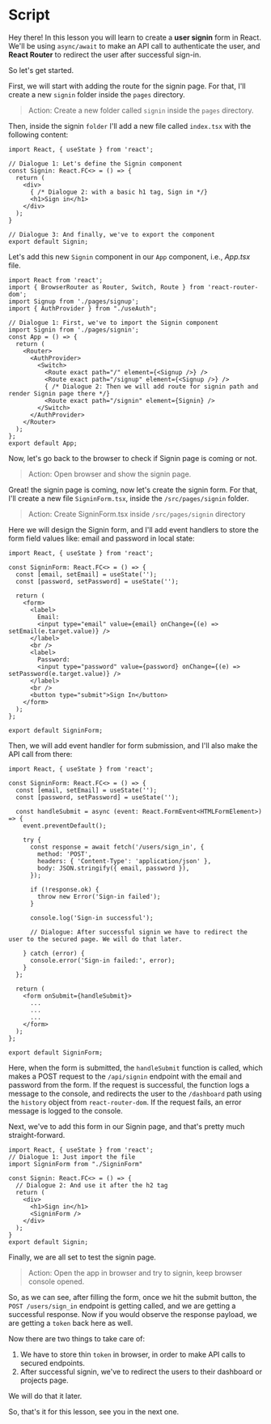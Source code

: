# Script
Hey there! In this lesson you will learn to create a **user signin** form in React. We'll be using `async/await` to make an API call to authenticate the user, and **React Router** to redirect the user after successful sign-in.

So let's get started.

First, we will start with adding the route for the signin page. For that, I'll create a new  `signin` folder inside the `pages` directory.
> Action: Create a new folder called `signin` inside the `pages` directory.

Then, inside the signin `folder` I'll add a new file called `index.tsx` with the following content:
```tsx
import React, { useState } from 'react';

// Dialogue 1: Let's define the Signin component
const Signin: React.FC<> = () => {
  return (
    <div>
      { /* Dialogue 2: with a basic h1 tag, Sign in */}
      <h1>Sign in</h1>
    </div>
  );
}

// Dialogue 3: And finally, we've to export the component
export default Signin;
```

Let's add this new `Signin` component in our `App` component, i.e., _App.tsx_ file.
```tsx
import React from 'react';
import { BrowserRouter as Router, Switch, Route } from 'react-router-dom';
import Signup from './pages/signup';
import { AuthProvider } from "./useAuth";

// Dialogue 1: First, we've to import the Signin component
import Signin from './pages/signin';
const App = () => {
  return (
    <Router>
      <AuthProvider>
        <Switch>
          <Route exact path="/" element={<Signup />} />
          <Route exact path="/signup" element={<Signup />} />
          { /* Dialogue 2: Then we will add route for signin path and render Signin page there */}
          <Route exact path="/signin" element={Signin} />
        </Switch>
      </AuthProvider>
    </Router>
  );
};
export default App;
```
Now, let's go back to the browser to check if Signin page is coming or not.
> Action: Open browser and show the signin page.

Great! the signin page is coming, now let's create the signin form. For that, I'll create a new file `SigninForm.tsx`, inside the `/src/pages/signin` folder.

> Action: Create SigninForm.tsx inside `/src/pages/signin` directory

Here we will design the Signin form, and I'll add event handlers to store the form field values like: email and password in local state:
```tsx
import React, { useState } from 'react';

const SigninForm: React.FC<> = () => {
  const [email, setEmail] = useState('');
  const [password, setPassword] = useState('');

  return (
    <form>
      <label>
        Email:
        <input type="email" value={email} onChange={(e) => setEmail(e.target.value)} />
      </label>
      <br />
      <label>
        Password:
        <input type="password" value={password} onChange={(e) => setPassword(e.target.value)} />
      </label>
      <br />
      <button type="submit">Sign In</button>
    </form>
  );
};

export default SigninForm;
```

Then, we will add event handler for form submission, and I'll also make the API call from there:

```tsx
import React, { useState } from 'react';

const SigninForm: React.FC<> = () => {
  const [email, setEmail] = useState('');
  const [password, setPassword] = useState('');

  const handleSubmit = async (event: React.FormEvent<HTMLFormElement>) => {
    event.preventDefault();

    try {
      const response = await fetch('/users/sign_in', {
        method: 'POST',
        headers: { 'Content-Type': 'application/json' },
        body: JSON.stringify({ email, password }),
      });

      if (!response.ok) {
        throw new Error('Sign-in failed');
      }

      console.log('Sign-in successful');
      
      // Dialogue: After successful signin we have to redirect the user to the secured page. We will do that later.

    } catch (error) {
      console.error('Sign-in failed:', error);
    }
  };

  return (
    <form onSubmit={handleSubmit}>
      ...
      ...
      ...
    </form>
  );
};

export default SigninForm;
```
Here, when the form is submitted, the `handleSubmit` function is called, which makes a POST request to the `/api/signin` endpoint with the email and password from the form. If the request is successful, the function logs a message to the console, and redirects the user to the `/dashboard` path using the `history` object from `react-router-dom`. If the request fails, an error message is logged to the console.

Next, we've to add this form in our Signin page, and that's pretty much straight-forward.
```tsx
import React, { useState } from 'react';
// Dialogue 1: Just import the file
import SigninForm from "./SigninForm"

const Signin: React.FC<> = () => {
  // Dialogue 2: And use it after the h2 tag
  return (
    <div>
      <h1>Sign in</h1>
      <SigninForm />
    </div>
  );
}
export default Signin;
```
Finally, we are all set to test the signin page.
> Action: Open the app in browser and try to signin, keep browser console opened.

So, as we can see, after filling the form, once we hit the submit button, the `POST /users/sign_in` endpoint is getting called, and we are getting a successful response.
Now if you would observe the response payload, we are getting a `token` back here as well. 

Now there are two things to take care of:
1. We have to store thin `token` in browser, in order to make API calls to secured endpoints.
2. After successful signin, we've to redirect the users to their dashboard or projects page.

We will do that it later.

So, that's it for this lesson, see you in the next one.
